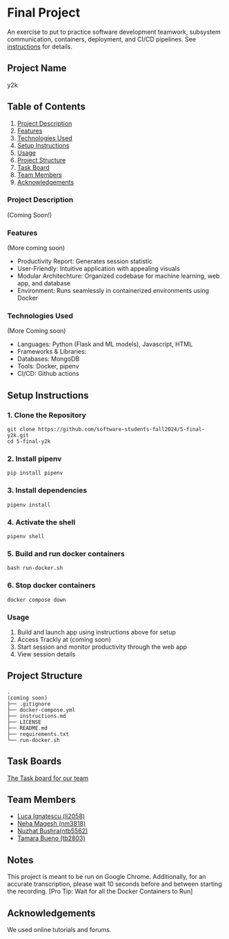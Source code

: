 # Final Project

An exercise to put to practice software development teamwork, subsystem communication, containers, deployment, and CI/CD pipelines. See [instructions](./instructions.md) for details.

## Project Name

y2k

## Table of Contents
1. [Project Description](#project-description)
2. [Features](#features)
3. [Technologies Used](#technologies-used)
4. [Setup Instructions](#setup-instructions)
5. [Usage](#usage)
6. [Project Structure](#project-structure)
7. [Task Board](#task-board)
8. [Team Members](#team-members)
9. [Acknowledgements](#acknowledgements)

### Project Description 

(Coming Soon!) 

### Features

(More coming soon)
- Productivity Report: Generates session statistic
- User-Friendly: Intuitive application with appealing visuals
- Modular Architechture: Organized codebase for machine learning, web app, and database
- Environment: Runs seamlessly in containerized environments using Docker

### Technologies Used

(More Coming soon)
- Languages: Python (Flask and ML models), Javascript, HTML
- Frameworks & Libraries: 
- Databases: MongoDB
- Tools: Docker, pipenv
- CI/CD: Github actions

## Setup Instructions

### 1. Clone the Repository

```
git clone https://github.com/software-students-fall2024/5-final-y2k.git
cd 5-final-y2k
```

### 2. Install pipenv

```
pip install pipenv
```

### 3. Install dependencies

```
pipenv install
```

### 4. Activate the shell

```
pipenv shell
```

### 5. Build and run docker containers

```
bash run-docker.sh
```

### 6. Stop docker containers

```
docker compose down
```

### Usage

1. Build and launch app using instructions above for setup
2. Access Trackly at (coming soon)
3. Start session and monitor productivity through the web app
4. View session details

## Project Structure

```text
.
(coming soon)
├── .gitignore
├── docker-compose.yml
├── instructions.md
├── LICENSE
├── README.md
├── requirements.txt
└── run-docker.sh
```

## Task Boards
[The Task board for our team](https://github.com/orgs/software-students-fall2024/projects/153)

## Team Members
- [Luca Ignatescu (li2058)](https://github.com/LucaIgnatescu)
- [Neha Magesh (nm3818)](https://github.com/nehamagesh)
- [Nuzhat Bushra(ntb5562)](https://github.com/ntb5562)
- [Tamara Bueno (tb2803)](https://github.com/TamaraBuenoo)

## Notes

This project is meant to be run on Google Chrome. Additionally, for an accurate transcription, please wait 10 seconds before and between starting the recording. [Pro Tip: Wait for all the Docker Containers to Run]

## Acknowledgements 

We used online tutorials and forums.
